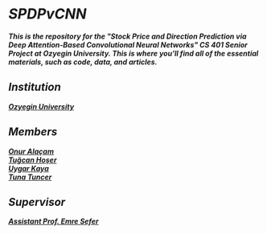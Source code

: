 # **_SPDPvCNN_**

**_This is the repository for the "Stock Price and Direction Prediction via Deep Attention-Based Convolutional Neural Networks" CS 401 Senior Project at Ozyegin University. This is where you'll find all of the essential materials, such as code, data, and articles._**

## **_Institution_**

**_[Ozyegin University](https://www.ozyegin.edu.tr/)_**

## **_Members_**

**_[Onur Alaçam](https://github.com/Onralcm)_**<br/>
**_[Tuğcan Hoşer](https://github.com/Tugcannn)_**<br/>
**_[Uygar Kaya](https://github.com/UygarKAYA)_**<br/>
**_[Tuna Tuncer](https://github.com/kuantuna)_**

## **_Supervisor_**

**_[Assistant Prof. Emre Sefer](http://www.emresefer.com/)_**
